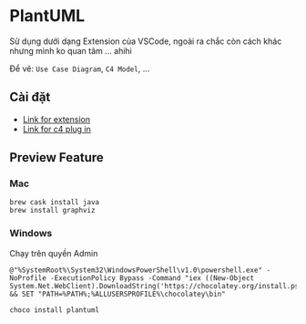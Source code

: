 # PlantUML 

Sử dụng dưới dạng Extension của VSCode, ngoài ra chắc còn cách khác nhưng mình ko quan tâm ... ahihi

Để vẽ: `Use Case Diagram`, `C4 Model`, ...

## Cài đặt 
- [Link for extension](https://marketplace.visualstudio.com/items?itemName=jebbs.plantuml)
- [Link for c4 plug in](https://github.com/RicardoNiepel/C4-PlantUML)


## Preview Feature

### Mac

```
brew cask install java
brew install graphviz
```

### Windows
Chạy trên quyền Admin 

```
@"%SystemRoot%\System32\WindowsPowerShell\v1.0\powershell.exe" -NoProfile -ExecutionPolicy Bypass -Command "iex ((New-Object System.Net.WebClient).DownloadString('https://chocolatey.org/install.ps1'))" && SET "PATH=%PATH%;%ALLUSERSPROFILE%\chocolatey\bin"

choco install plantuml
```

